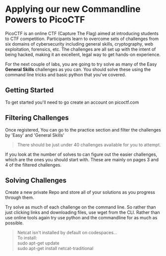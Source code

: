# Applying our new Commandline Powers to PicoCTF

PicoCTF is an online CTF (Capture The Flag) aimed at introducing students to CTF competition. Participants learn to overcome sets of challenges from six domains of cybersecurity including general skills, cryptography, web exploitation, forensics, etc. The challenges are all set up with the intent of being hacked, making it an excellent, legal way to get hands-on experience.

For the next couple of labs, you are going to try solve as many of the Easy **General Skills** challenges as you can. You should solve these using the command line tricks and basic python that you've covered. 

## Getting Started
To get started you'll need to go create an account on picoctf.com

## Filtering Challenges
Once registered, You can go to the practice section and filter the challenges by 'Easy' and 'General Skills'

> There should be just under 40 challenges available for you to attempt. 

If you look at the number of solves to can figure out the easier challenges, which are the ones you should start with. These are mainly on pages 3 and 4 of the filtered challenges.

## Solving Challenges
Create a new private Repo and store all of your solutions as you progress through them.

Try solve as much of each challenge on the command line. So rather than just clicking links and downloading files, use wget from the CLI. Rather than use online tools again try use python and the commandline for as much as possible. 


> Netcat isn't installed by default on codespaces...  
> To install:  
> sudo apt-get update  
> sudo apt-get install netcat-traditional  
